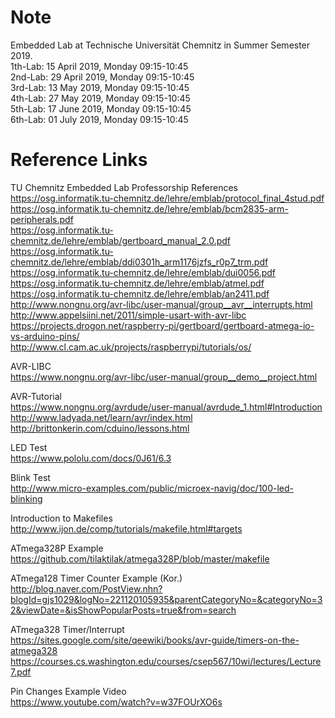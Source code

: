 # Note
Embedded Lab at Technische Universität Chemnitz in Summer Semester 2019. \
1th-Lab: 15 April 2019, Monday 09:15-10:45 \
2nd-Lab: 29 April 2019, Monday 09:15-10:45 \
3rd-Lab: 13 May 2019, Monday 09:15-10:45 \
4th-Lab: 27 May 2019, Monday 09:15-10:45 \
5th-Lab: 17 June 2019, Monday 09:15-10:45 \
6th-Lab: 01 July 2019, Monday 09:15-10:45

# Reference Links
TU Chemnitz Embedded Lab Professorship References \
https://osg.informatik.tu-chemnitz.de/lehre/emblab/protocol_final_4stud.pdf \
https://osg.informatik.tu-chemnitz.de/lehre/emblab/bcm2835-arm-peripherals.pdf \
https://osg.informatik.tu-chemnitz.de/lehre/emblab/gertboard_manual_2.0.pdf \
https://osg.informatik.tu-chemnitz.de/lehre/emblab/ddi0301h_arm1176jzfs_r0p7_trm.pdf \
https://osg.informatik.tu-chemnitz.de/lehre/emblab/dui0056.pdf \
https://osg.informatik.tu-chemnitz.de/lehre/emblab/atmel.pdf \
https://osg.informatik.tu-chemnitz.de/lehre/emblab/an2411.pdf \
http://www.nongnu.org/avr-libc/user-manual/group__avr__interrupts.html \
http://www.appelsiini.net/2011/simple-usart-with-avr-libc \
https://projects.drogon.net/raspberry-pi/gertboard/gertboard-atmega-io-vs-arduino-pins/ \
http://www.cl.cam.ac.uk/projects/raspberrypi/tutorials/os/

AVR-LIBC \
https://www.nongnu.org/avr-libc/user-manual/group__demo__project.html

AVR-Tutorial \
https://www.nongnu.org/avrdude/user-manual/avrdude_1.html#Introduction \
http://www.ladyada.net/learn/avr/index.html \
http://brittonkerin.com/cduino/lessons.html

LED Test \
https://www.pololu.com/docs/0J61/6.3

Blink Test \
http://www.micro-examples.com/public/microex-navig/doc/100-led-blinking

Introduction to Makefiles \
http://www.ijon.de/comp/tutorials/makefile.html#targets

ATmega328P Example \
https://github.com/tilaktilak/atmega328P/blob/master/makefile

ATmega128 Timer Counter Example (Kor.) \
http://blog.naver.com/PostView.nhn?blogId=gjs1029&logNo=221120105935&parentCategoryNo=&categoryNo=32&viewDate=&isShowPopularPosts=true&from=search

ATmega328 Timer/Interrupt \
https://sites.google.com/site/qeewiki/books/avr-guide/timers-on-the-atmega328 \
https://courses.cs.washington.edu/courses/csep567/10wi/lectures/Lecture7.pdf

Pin Changes Example Video \
https://www.youtube.com/watch?v=w37FOUrXO6s
